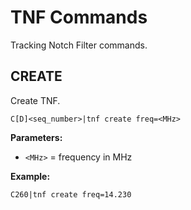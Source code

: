 # TNF Commands

Tracking Notch Filter commands.

## CREATE

Create TNF.

```
C[D]<seq_number>|tnf create freq=<MHz>
```

**Parameters:**
- `<MHz>` = frequency in MHz

**Example:**
```
C260|tnf create freq=14.230
```